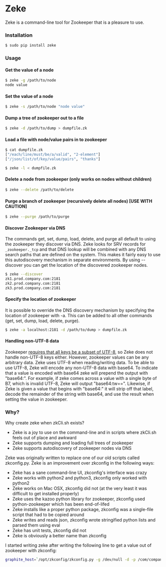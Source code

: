 # Zeke

Zeke is a command-line tool for Zookeeper that is a pleasure to use.

### Installation
```sh
$ sudo pip install zeke
```

### Usage
#### Get the value of a node
```sh
$ zeke -g /path/to/node
node value
```

#### Set the value of a node
```sh
$ zeke -s /path/to/node "node value"
```

#### Dump a tree of zookeeper out to a file
```sh
$ zeke -d /path/to/dump > dumpfile.zk
```

#### Load a file with node/value pairs in to zookeeper
```sh
$ cat dumpfile.zk
["/each/line/must/be/a/valid", "2-element"]
["/json/list/of/key/value/pairs", "thanks"]

$ zeke -l < dumpfile.zk
```

#### Delete a node from zookeeper (only works on nodes without children)
```sh
$ zeke --delete /path/to/delete
```

#### Purge a branch of zookeeper (recursively delete all nodes) [USE WITH CAUTION]
```sh
$ zeke --purge /path/to/purge
```

#### Discover Zookeeper via DNS
The commands get, set, dump, load, delete, and purge all default to using the zookeeper they discover via DNS.  Zeke looks for SRV records for `_zookeeper._tcp` and that DNS lookup will be combined with any DNS search paths that are defined on the system.  This makes it fairly easy to use this autodiscovery mechanism in separate environments.  By using --discover you can get the location of the discovered zookeeper nodes.

```sh
$ zeke --discover
zk1.prod.company.com:2181
zk2.prod.company.com:2181
zk3.prod.company.com:2181
```

#### Specify the location of zookeeper
It is possible to override the DNS discovery mechanism by specifying the location of zookeeper with -a.  This can be added to all other commands (get, set, dump, load, delete, purge).

```sh
$ zeke -a localhost:2181 -d /path/to/dump > dumpfile.zk
```

#### Handling non-UTF-8 data
Zookeeper [requires that all keys be a subset of UTF-8](https://zookeeper.apache.org/doc/trunk/zookeeperProgrammers.html#ch_zkDataModel),
so Zeke does not handle non-UTF-8 keys either.  However, zookeeper values can be any arbitrary data.  Zeke uses UTF-8
when reading/writing data.  To be able to use UTF-8, Zeke will encode any non-UTF-8 data with base64.  To indicate that
a value is encoded with base64 zeke will prepend the output with "base64:".  For example, if zeke comes across a value
with a single byte of B7, which is invalid UTF-8, Zeke will output "base64:tw==".  Likewise, if Zeke is given a value
that begins with "base64:" it will strip off that label, decode the remainder of the string with base64, and use the
result when setting the value in zookeeper.


### Why?
Why create zeke when zkCli.sh exists?

- Zeke is a joy to use on the command-line and in scripts where zkCli.sh feels out of place and awkward
- Zeke supports dumping and loading full trees of zookeeper
- Zeke supports autodiscovery of zookeeper nodes via DNS


Zeke was originally written to replace one of our old scripts called zkconfig.py.  Zeke is an improvement over zkconfig in the following ways:

- Zeke has a sane command-line UI, zkconfig's interface was crazy
- Zeke works with python2 and python3, zkconfig only worked with python2
- Zeke works on Mac OSX, zkconfig did not (at the very least it was difficult to get installed properly)
- Zeke uses the kazoo python library for zookeeper, zkconfig used python-zookeeper which has been end-of-lifed
- Zeke installs like a proper python package, zkconfig was a single-file script that had to be copied around
- Zeke writes and reads json, zkconfig wrote stringified python lists and parsed them using eval
- Zeke has unit tests, zkconfig did not
- Zeke is obviously a better name than zkconfig

I started writing zeke after writing the following line to get a value out of zookeeper with zkconfig:

```sh
graphite_host=`/opt/zkconfig/zkconfig.py -g /dev/null -d -p /com/company/conf/tech/metrics/graphite-host 2> /dev/null | grep graphite-host | grep -v -e server-specific -e '#' | sed -e "s/.*graphite-host', '//" -e "s/'.*//"`
```
